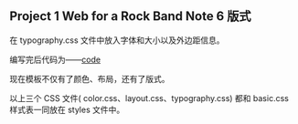 ## Project 1 Web for a Rock Band Note 6 版式

在 typography.css 文件中放入字体和大小以及外边距信息。

编写完后代码为——[code](https://github.com/Virgil0113/Web-Project/blob/master/Project%201/Code/styles/typography.css)

现在模板不仅有了颜色、布局，还有了版式。

以上三个 CSS 文件( color.css、layout.css、typography.css) 都和 basic.css 样式表一同放在 styles 文件中。